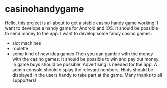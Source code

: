 # casinohandygame
Hello, this project is all about to get a stable casino handy game working:
I want to develope a handy game for Android and iOS.
It should be possible to send money to the app.
I want to develop some fancy casino games:
- slot machines
- roulette
- some kind of new idea games
Then you can gamble with the money with the casino games.
It should be possible to win and pay out money.
In game buys should be possible.
Advertising is needed for the app.
A admin console should display the relevant numbers.
Hints should be displayed in the users handy to take part at the game.
Many thanks to all supporters!
